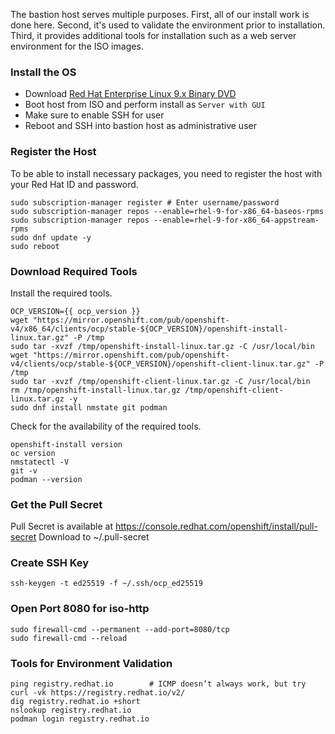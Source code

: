 The bastion host serves multiple purposes. First, all of our install work is done here. Second, it's used to validate the environment prior to installation. Third, it provides additional tools for installation such as a web server environment for the ISO images. 

### Install the OS

* Download [Red Hat Enterprise Linux 9.x Binary DVD](https://access.redhat.com/downloads/content/rhel)
* Boot host from ISO and perform install as `Server with GUI`
* Make sure to enable SSH for user
* Reboot and SSH into bastion host as administrative user

### Register the Host

To be able to install necessary packages, you need to register the host with your Red Hat ID and password.   
```shell
sudo subscription-manager register # Enter username/password
sudo subscription-manager repos --enable=rhel-9-for-x86_64-baseos-rpms
sudo subscription-manager repos --enable=rhel-9-for-x86_64-appstream-rpms
sudo dnf update -y 
sudo reboot
```

### Download Required Tools

Install the required tools.   
```shell
OCP_VERSION={{ ocp_version }}
wget "https://mirror.openshift.com/pub/openshift-v4/x86_64/clients/ocp/stable-${OCP_VERSION}/openshift-install-linux.tar.gz" -P /tmp
sudo tar -xvzf /tmp/openshift-install-linux.tar.gz -C /usr/local/bin
wget "https://mirror.openshift.com/pub/openshift-v4/clients/ocp/stable-${OCP_VERSION}/openshift-client-linux.tar.gz" -P /tmp
sudo tar -xvzf /tmp/openshift-client-linux.tar.gz -C /usr/local/bin
rm /tmp/openshift-install-linux.tar.gz /tmp/openshift-client-linux.tar.gz -y
sudo dnf install nmstate git podman 
```

Check for the availability of the required tools.    
```shell
openshift-install version
oc version
nmstatectl -V
git -v
podman --version
```

### Get the Pull Secret

Pull Secret is available at https://console.redhat.com/openshift/install/pull-secret
Download to ~/.pull-secret

### Create SSH Key
```shell
ssh-keygen -t ed25519 -f ~/.ssh/ocp_ed25519
```

### Open Port 8080 for iso-http
```shell
sudo firewall-cmd --permanent --add-port=8080/tcp
sudo firewall-cmd --reload
```

### Tools for Environment Validation 

```shell
ping registry.redhat.io        # ICMP doesn’t always work, but try
curl -vk https://registry.redhat.io/v2/
dig registry.redhat.io +short
nslookup registry.redhat.io
podman login registry.redhat.io
```